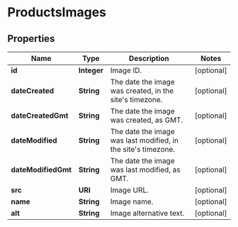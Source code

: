 

# ProductsImages


## Properties

Name | Type | Description | Notes
------------ | ------------- | ------------- | -------------
**id** | **Integer** | Image ID. |  [optional]
**dateCreated** | **String** | The date the image was created, in the site&#39;s timezone. |  [optional]
**dateCreatedGmt** | **String** | The date the image was created, as GMT. |  [optional]
**dateModified** | **String** | The date the image was last modified, in the site&#39;s timezone. |  [optional]
**dateModifiedGmt** | **String** | The date the image was last modified, as GMT. |  [optional]
**src** | **URI** | Image URL. |  [optional]
**name** | **String** | Image name. |  [optional]
**alt** | **String** | Image alternative text. |  [optional]



